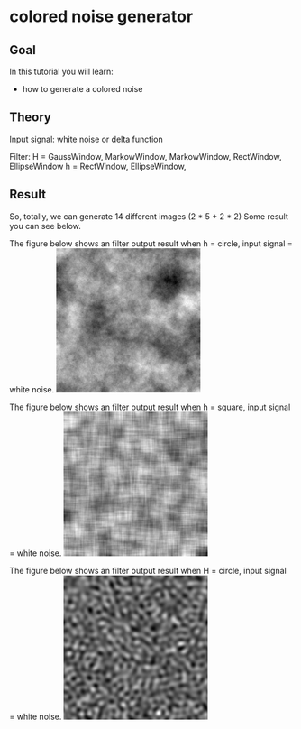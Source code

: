 colored noise generator
==========================

Goal
----

In this tutorial you will learn:

-   how to generate a colored noise

Theory
------
Input signal: 
white noise or delta function

Filter:
H = GaussWindow, MarkowWindow, MarkowWindow, RectWindow, EllipseWindow
h = RectWindow, EllipseWindow, 

Result
------
So, totally, we can generate 14 different images (2 * 5 + 2 * 2)
Some result you can see below.

The figure below shows an filter output result when h = circle, input signal = white noise.
![](/www/images/h=circle.jpg)

The figure below shows an filter output result when h = square, input signal = white noise.
![](/www/images/h=square.jpg)

The figure below shows an filter output result when H = circle, input signal = white noise.
![](/www/images/HH=circle.jpg)
